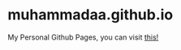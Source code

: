 # muhammadaa.github.io
My Personal Github Pages, you can visit [this!](https://muhammadaa.github.io/)
